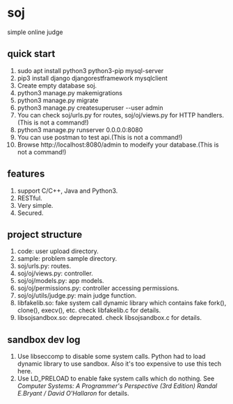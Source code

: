 # soj
simple online judge
## quick start
1. sudo apt install python3 python3-pip mysql-server
2. pip3 install django djangorestframework mysqlclient
3. Create empty database soj.
4. python3 manage.py makemigrations
5. python3 manage.py migrate
6. python3 manage.py createsuperuser --user admin
7. You can check soj/urls.py for routes, soj/oj/views.py for HTTP handlers.(This is not a command!)
8. python3 manage.py runserver 0.0.0.0:8080
9. You can use postman to test api.(This is not a command!)
10. Browse http://localhost:8080/admin to modeify your database.(This is not a command!)
## features
1. support C/C++, Java and Python3.
2. RESTful.
3. Very simple.
4. Secured.
## project structure
1. code: user upload directory.
2. sample: problem sample directory.
3. soj/urls.py: routes.
4. soj/oj/views.py: controller.
5. soj/oj/models.py: app models.
6. soj/oj/permissions.py: controller accessing permissions.
7. soj/oj/utils/judge.py: main judge function.
8. libfakelib.so: fake system call dynamic library which contains fake fork(), clone(), execv(), etc. check libfakelib.c for details.
9. libsojsandbox.so: deprecated. check libsojsandbox.c for details.
## sandbox dev log
1. Use libseccomp to disable some system calls. Python had to load dynamic library to use sandbox. Also it's too expensive to use this tech here.
2. Use LD_PRELOAD to enable fake system calls which do nothing. See *Computer Systems: A Programmer's Perspective (3rd Edition) Randal E.Bryant / David O'Hallaron*  for details.
